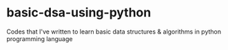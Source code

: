 # basic-dsa-using-python
Codes that I've written to learn basic data structures &amp; algorithms in python programming language
